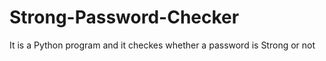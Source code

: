 # Strong-Password-Checker
It is a Python program and it checkes whether a password is Strong or not
